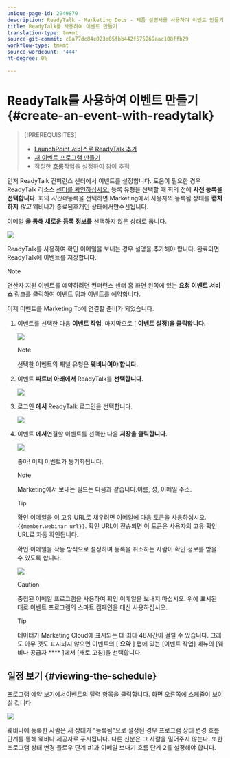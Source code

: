 ```yaml
---
unique-page-id: 2949870
description: ReadyTalk - Marketing Docs - 제품 설명서를 사용하여 이벤트 만들기
title: ReadyTalk를 사용하여 이벤트 만들기
translation-type: tm+mt
source-git-commit: c8a77dc84c023e05fbb442f575269aac108ffb29
workflow-type: tm+mt
source-wordcount: '444'
ht-degree: 0%

---
```



# ReadyTalk를 사용하여 이벤트 만들기 {#create-an-event-with-readytalk}

>[!PREREQUISITES]
>
>* [LaunchPoint 서비스로 ReadyTalk 추가](/help/marketo/product-docs/administration/additional-integrations/add-readytalk-as-a-launchpoint-service.md)
>* [새 이벤트 프로그램 만들기](/help/marketo/product-docs/demand-generation/events/understanding-events/create-a-new-event-program.md)
>* 적절한 [흐름](http://docs.marketo.com/display/DOCS/Flow+Actions)작업을 설정하여 참여 추적


먼저 ReadyTalk 컨퍼런스 센터에서 이벤트를 설정합니다. 도움이 필요한 경우 ReadyTalk 리소스 [센터를 확인하십시오.](https://www.readytalk.com/resources/readytalk)  등록 유형을 선택할 때 회의 전에 **사전 등록을 선택합니다**. 회의 *시간에*&#x200B;등록을 선택하면 Marketing에서 사용자의 등록됨 상태를 **캡처하지** *않고* 웨비나가 종료된후개인 상태에서만수신됩니다.

이메일 **을 통해 새로운 등록 정보를** 선택하지 않은 상태로 둡니다.

![](assets/image2015-5-28-21-3a18-3a39.png)

ReadyTalk를 사용하여 확인 이메일을 보내는 경우 설명을 추가해야 합니다. 완료되면 ReadyTalk에 이벤트를 저장합니다.

>[!NOTE]
>
>연산자 지원 이벤트를 예약하려면 컨퍼런스 센터 홈 화면 왼쪽에 있는 **요청 이벤트 서비스** 링크를 클릭하여 이벤트 팀과 이벤트를 예약합니다.

이제 이벤트를 Marketing To에 연결할 준비가 되었습니다.

1. 이벤트를 선택한 다음 **이벤트 작업**, 마지막으로 [ **이벤트 설정]을 클릭합니다.**

   ![](assets/image2015-5-18-12-3a46-3a47.png)

   >[!NOTE]
   >
   >선택한 이벤트의 채널 유형은 **웨비나여야 합니다.**

1. 이벤트 **파트너 아래에서** ReadyTalk를 **선택합니다**.

   ![](assets/image2015-5-18-12-3a47-3a59.png)

1. 로그인 **에서** ReadyTalk 로그인을 선택합니다.

   ![](assets/image2015-5-18-12-3a48-3a48.png)

1. 이벤트 **에서**&#x200B;연결할 이벤트를 선택한 다음 **저장을 클릭합니다**.

   ![](assets/image2015-5-18-12-3a51-3a35.png)

   좋아! 이제 이벤트가 동기화됩니다.

   >[!NOTE]
   >
   >Marketing에서 보내는 필드는 다음과 같습니다.이름, 성, 이메일 주소.

   >[!TIP]
   >
   >확인 이메일을 이 고유 URL로 채우려면 이메일에 다음 토큰을 사용하십시오. `{{member.webinar url}}`. 확인 URL이 전송되면 이 토큰은 사용자의 고유 확인 URL로 자동 확인됩니다.
   >
   >확인 이메일을 작동 방식으로 설정하여 등록을 취소하는 사람이 확인 정보를 받을 수 있도록 합니다.

   ![](assets/readytalk.png)

   >[!CAUTION]
   >
   >중첩된 이메일 프로그램을 사용하여 확인 이메일을 보내지 마십시오. 위에 표시된 대로 이벤트 프로그램의 스마트 캠페인을 대신 사용하십시오.

   >[!TIP]
   >
   >데이터가 Marketing Cloud에 표시되는 데 최대 48시간이 걸릴 수 있습니다. 그래도 아무 것도 표시되지 않으면 이벤트의 [ **요약** ] 탭에 있는 [이벤트 작업] 메뉴의 [웨비나 공급자 **** ]에서 [새로 고침]을 선택합니다.

## 일정 보기  {#viewing-the-schedule}

프로그램 [예약 보기에서](http://docs.marketo.com/display/docs/program+schedule+view)이벤트의 달력 항목을 클릭합니다. 화면 오른쪽에 스케쥴이 보이실 겁니다

![](assets/image2015-5-18-12-9-58.png)

웨비나에 등록한 사람은 새 상태가 &quot;등록됨&quot;으로 설정된 경우 프로그램 상태 변경 흐름 단계를 통해 웨비나 제공자로 푸시됩니다. 다른 신분은 그 사람을 밀어주지 않는다. 또한 프로그램 상태 변경 플로우 단계 #1과 이메일 보내기 흐름 단계 2를 설정해야 합니다.
